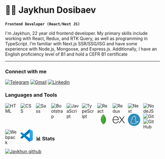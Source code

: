 # 🏄‍♂️ Jaykhun Dosibaev
**`Frontend Developer (React/Next JS)`**

I'm Jaykhun, 22 year old frontend developer. My primary skills include working with React, Redux, and RTK Query, as well as programming in TypeScript. I'm familiar with Next.js SSR/SSG/ISG and have some experience with Node.js, Mongoose, and Express.js. Additionally, I have an English proficiency level of B1 and hold a CEFR B1 certificate

---

### Connect with me
[![Telegram](https://img.shields.io/badge/-Telegram-2496D1?style=for-the-badge&logo=telegram&logoColor=fff)](https://t.me/JaykhunDev)
[![Gmail](https://img.shields.io/badge/-Gmail-D14836?style=for-the-badge&logo=gmail&logoColor=fff)](https://dosibaevjaykhun@gmail.com)
[![Linkedin](https://img.shields.io/badge/-LinkedIn-0073B1?style=for-the-badge&logo=linkedin&logoColor=fff)](https://www.linkedin.com/in/jaykhun/)


### Languages and Tools
<img align="left" alt="HTML" width="40" style="padding-right:10px;" src="https://cdn.jsdelivr.net/gh/devicons/devicon/icons/html5/html5-plain.svg" />
<img align="left" alt="CSS" width="40" style="padding-right:10px;" src="https://cdn.jsdelivr.net/gh/devicons/devicon/icons/css3/css3-plain.svg" />
<img align="left" alt="Sass" width="40" style="padding-right:10px;" src="https://cdn.jsdelivr.net/gh/devicons/devicon/icons/sass/sass-original.svg" />
<img align="left" alt="Bootstrap" width="40" style="padding-right:10px;" src="https://cdn.jsdelivr.net/gh/devicons/devicon/icons/bootstrap/bootstrap-original.svg" />
<img align="left" alt="JavaScript" width="40" style="padding-right:10px;" src="https://cdn.jsdelivr.net/gh/devicons/devicon/icons/javascript/javascript-plain.svg" />
<img align="left" alt="TypeScript" width="40" style="padding-right:10px;" src="https://cdn.jsdelivr.net/gh/devicons/devicon/icons/typescript/typescript-plain.svg" />
<img align="left" alt="React" width="40" style="padding-right:10px;" src="https://cdn.jsdelivr.net/gh/devicons/devicon/icons/react/react-original.svg" />
<img align="left" alt="Redux" width="40" style="padding-right:10px;" src="https://cdn.jsdelivr.net/gh/devicons/devicon/icons/redux/redux-original.svg" />
<!-- <img align="left" alt="MaterialUi" width="40" style="padding-right:10px;" src="https://cdn.jsdelivr.net/gh/devicons/devicon/icons/materialui/materialui-original.svg" /> -->
<img align="left" alt="Next" width="40" style="padding-right:10px;" src="https://cdn.jsdelivr.net/gh/devicons/devicon/icons/nextjs/nextjs-line.svg" />
<img align="left" alt="NodeJS" width="40" style="padding-right:10px;" src="https://cdn.jsdelivr.net/gh/devicons/devicon/icons/nodejs/nodejs-original.svg" />
<img align="left" alt="MongoDb" width="40" style="padding-right:10px;" src="https://github.com/devicons/devicon/blob/master/icons/mongodb/mongodb-original.svg" />
<img align="left" alt="Express" width="40" style="padding-right:10px;" src="https://github.com/devicons/devicon/blob/master/icons/express/express-original.svg" />
<!-- <img align="left" alt="Npm" width="40" style="padding-right:10px;" src="https://github.com/devicons/devicon/blob/v2.15.1/icons/npm/npm-original-wordmark.svg"/> -->
<img align="left" alt="Yarn" width="40" style="padding-right:10px;" src="https://github.com/devicons/devicon/blob/v2.15.1/icons/yarn/yarn-original.svg"/>
<img align="left" alt="Git" width="40" style="padding-right:10px;" src="https://cdn.jsdelivr.net/gh/devicons/devicon/icons/git/git-original.svg" />

<br/><br/>

<img align="left" alt="GitHub" width="40" style="padding-right:10px;" src="https://cdn.jsdelivr.net/gh/devicons/devicon/icons/github/github-original.svg" />
<img align="left" alt="Webpack" width="40" style="padding-right:10px;" src="https://cdn.jsdelivr.net/gh/devicons/devicon/icons/webpack/webpack-original.svg" />
<img align="left" alt="Vs code" width="40" style="padding-right:10px;" src="https://github.com/devicons/devicon/blob/v2.15.1/icons/vscode/vscode-original.svg"/>
<!-- <img align="left" alt="Webstrome" width="40" style="padding-right:10px;" src="https://cdn.jsdelivr.net/gh/devicons/devicon/icons/webstorm/webstorm-plain.svg" /> -->

<br/>
<br/>

### 📊 Stats

[![Jaykhun github](https://github-readme-stats.vercel.app/api?username=jaykhun&show_icons=true&locale=en&theme=codeSTACKr )](https://github.com/jaykhun/github-readme-stats)

